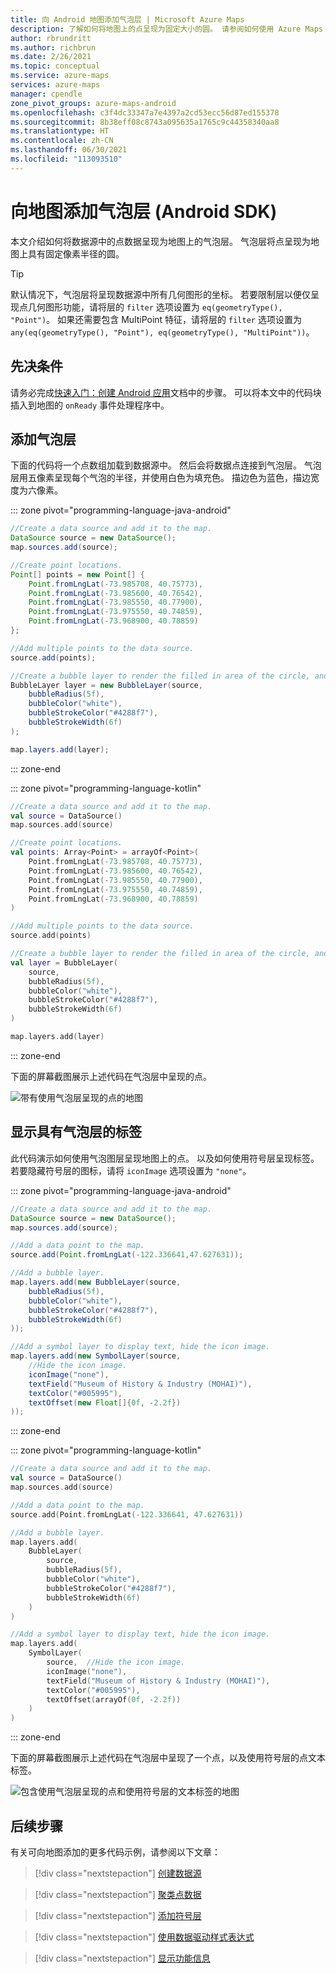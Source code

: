 ```yaml
---
title: 向 Android 地图添加气泡层 | Microsoft Azure Maps
description: 了解如何将地图上的点呈现为固定大小的圆。 请参阅如何使用 Azure Maps Android SDK 添加和自定义气泡图层以实现此目标。
author: rbrundritt
ms.author: richbrun
ms.date: 2/26/2021
ms.topic: conceptual
ms.service: azure-maps
services: azure-maps
manager: cpendle
zone_pivot_groups: azure-maps-android
ms.openlocfilehash: c3f4dc33347a7e4397a2cd53ecc56d87ed155378
ms.sourcegitcommit: 8b38eff08c8743a095635a1765c9c44358340aa8
ms.translationtype: HT
ms.contentlocale: zh-CN
ms.lasthandoff: 06/30/2021
ms.locfileid: "113093510"
---
```

# <a name="add-a-bubble-layer-to-a-map-android-sdk"></a>向地图添加气泡层 (Android SDK)

本文介绍如何将数据源中的点数据呈现为地图上的气泡层。 气泡层将点呈现为地图上具有固定像素半径的圆。

> [!TIP]
> 默认情况下，气泡层将呈现数据源中所有几何图形的坐标。 若要限制层以便仅呈现点几何图形功能，请将层的 `filter` 选项设置为 `eq(geometryType(), "Point")`。 如果还需要包含 MultiPoint 特征，请将层的 `filter` 选项设置为 `any(eq(geometryType(), "Point"), eq(geometryType(), "MultiPoint"))`。

## <a name="prerequisites"></a>先决条件

请务必完成[快速入门：创建 Android 应用](quick-android-map.md)文档中的步骤。 可以将本文中的代码块插入到地图的 `onReady` 事件处理程序中。

## <a name="add-a-bubble-layer"></a>添加气泡层

下面的代码将一个点数组加载到数据源中。 然后会将数据点连接到气泡层。 气泡层用五像素呈现每个气泡的半径，并使用白色为填充色。 描边色为蓝色，描边宽度为六像素。

::: zone pivot="programming-language-java-android"

```java
//Create a data source and add it to the map.
DataSource source = new DataSource();
map.sources.add(source);

//Create point locations.
Point[] points = new Point[] {
    Point.fromLngLat(-73.985708, 40.75773),
    Point.fromLngLat(-73.985600, 40.76542),
    Point.fromLngLat(-73.985550, 40.77900),
    Point.fromLngLat(-73.975550, 40.74859),
    Point.fromLngLat(-73.968900, 40.78859)
};

//Add multiple points to the data source.
source.add(points);

//Create a bubble layer to render the filled in area of the circle, and add it to the map.
BubbleLayer layer = new BubbleLayer(source, 
    bubbleRadius(5f),
    bubbleColor("white"),
    bubbleStrokeColor("#4288f7"),
    bubbleStrokeWidth(6f)
);

map.layers.add(layer);
```

::: zone-end

::: zone pivot="programming-language-kotlin"

```kotlin
//Create a data source and add it to the map.
val source = DataSource()
map.sources.add(source)

//Create point locations.
val points: Array<Point> = arrayOf<Point>(
    Point.fromLngLat(-73.985708, 40.75773),
    Point.fromLngLat(-73.985600, 40.76542),
    Point.fromLngLat(-73.985550, 40.77900),
    Point.fromLngLat(-73.975550, 40.74859),
    Point.fromLngLat(-73.968900, 40.78859)
)

//Add multiple points to the data source.
source.add(points)

//Create a bubble layer to render the filled in area of the circle, and add it to the map.
val layer = BubbleLayer(
    source,
    bubbleRadius(5f),
    bubbleColor("white"),
    bubbleStrokeColor("#4288f7"),
    bubbleStrokeWidth(6f)
)

map.layers.add(layer)
```

::: zone-end

下面的屏幕截图展示上述代码在气泡层中呈现的点。

![带有使用气泡层呈现的点的地图](media/map-add-bubble-layer-android/android-bubble-layer.png)

## <a name="show-labels-with-a-bubble-layer"></a>显示具有气泡层的标签

此代码演示如何使用气泡图层呈现地图上的点。 以及如何使用符号层呈现标签。 若要隐藏符号层的图标，请将 `iconImage` 选项设置为 `"none"`。

::: zone pivot="programming-language-java-android"

```java
//Create a data source and add it to the map.
DataSource source = new DataSource();
map.sources.add(source);

//Add a data point to the map.
source.add(Point.fromLngLat(-122.336641,47.627631));

//Add a bubble layer.
map.layers.add(new BubbleLayer(source,
    bubbleRadius(5f),
    bubbleColor("white"),
    bubbleStrokeColor("#4288f7"),
    bubbleStrokeWidth(6f)
));

//Add a symbol layer to display text, hide the icon image.
map.layers.add(new SymbolLayer(source,
    //Hide the icon image.
    iconImage("none"),
    textField("Museum of History & Industry (MOHAI)"),
    textColor("#005995"),
    textOffset(new Float[]{0f, -2.2f})
));
```

::: zone-end

::: zone pivot="programming-language-kotlin"

```kotlin
//Create a data source and add it to the map.
val source = DataSource()
map.sources.add(source)

//Add a data point to the map.
source.add(Point.fromLngLat(-122.336641, 47.627631))

//Add a bubble layer.
map.layers.add(
    BubbleLayer(
        source,
        bubbleRadius(5f),
        bubbleColor("white"),
        bubbleStrokeColor("#4288f7"),
        bubbleStrokeWidth(6f)
    )
)

//Add a symbol layer to display text, hide the icon image.
map.layers.add(
    SymbolLayer(
        source,  //Hide the icon image.
        iconImage("none"),
        textField("Museum of History & Industry (MOHAI)"),
        textColor("#005995"),
        textOffset(arrayOf(0f, -2.2f))
    )
)
```

::: zone-end

下面的屏幕截图展示上述代码在气泡层中呈现了一个点，以及使用符号层的点文本标签。

![包含使用气泡层呈现的点和使用符号层的文本标签的地图](media/map-add-bubble-layer-android/android-bubble-symbol-layer.png)

## <a name="next-steps"></a>后续步骤

有关可向地图添加的更多代码示例，请参阅以下文章：

> [!div class="nextstepaction"]
> [创建数据源](create-data-source-android-sdk.md)

> [!div class="nextstepaction"]
> [聚类点数据](clustering-point-data-android-sdk.md)

> [!div class="nextstepaction"]
> [添加符号层](how-to-add-symbol-to-android-map.md)

> [!div class="nextstepaction"]
> [使用数据驱动样式表达式](data-driven-style-expressions-android-sdk.md)

> [!div class="nextstepaction"]
> [显示功能信息](display-feature-information-android.md)
